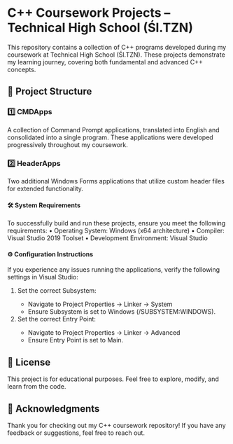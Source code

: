 <h1>C++ Coursework Projects – Technical High School (Śl.TZN)</h1>

This repository contains a collection of C++ programs developed during my coursework at Technical High School (Śl.TZN). These projects demonstrate my learning journey, covering both fundamental and advanced C++ concepts.

<h2>📂 Project Structure</h2>

<h3>1️⃣ CMDApps</h3>

A collection of Command Prompt applications, translated into English and consolidated into a single program. These applications were developed progressively throughout my coursework.

<h3>2️⃣ HeaderApps</h3>

Two additional Windows Forms applications that utilize custom header files for extended functionality.

<h4>🛠 System Requirements</h4>

To successfully build and run these projects, ensure you meet the following requirements:
	•	Operating System: Windows (x64 architecture)
	•	Compiler: Visual Studio 2019 Toolset
	•	Development Environment: Visual Studio

<h4>⚙️ Configuration Instructions</h4>

If you experience any issues running the applications, verify the following settings in Visual Studio:
<ol>
  <li>Set the correct Subsystem:</li>
  <ul>
    <li>Navigate to Project Properties → Linker → System</li>
    <li>Ensure Subsystem is set to Windows (/SUBSYSTEM:WINDOWS).</li>
  </ul>
  <li>Set the correct Entry Point:</li>
    <ul>
    <li>Navigate to Project Properties → Linker → Advanced</li>
    <li>Ensure Entry Point is set to Main.</li>
  </ul>
</ol>

<h2>📜 License</h2>

This project is for educational purposes. Feel free to explore, modify, and learn from the code.

<h2>🙏 Acknowledgments</h2>

Thank you for checking out my C++ coursework repository! If you have any feedback or suggestions, feel free to reach out.
